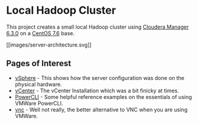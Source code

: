 # Local Hadoop Cluster
This project creates a small local Hadoop cluster using [Cloudera Manager 6.3.0](https://www.cloudera.com/downloads/manager/6-3-0.html) on a [CentOS 7.6](http://isoredirect.centos.org/centos/7/isos/x86_64/CentOS-7-x86_64-DVD-1810.iso) base.

[[images/server-architecture.svg]]

## Pages of Interest
- [vSphere](https://github.com/JohnnyFoulds/local-hadoop/wiki/vSphere) - This shows how the server configuration was done on the physical hardware.
- [vCenter](https://github.com/JohnnyFoulds/local-hadoop/wiki/vCenter) - The vCenter Installation which was a bit finicky at times.
- [PowerCLI](https://github.com/JohnnyFoulds/local-hadoop/wiki/PowerCLI) - Some helpful reference examples on the essentials of using VMWare PowerCLI.
- [vnc](https://github.com/JohnnyFoulds/local-hadoop/wiki/vnc) - Well not really, the better alternative to VNC when you are using VMWare.
